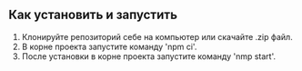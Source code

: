 ## Как установить и запустить
1. Клонируйте репозиторий себе на компьютер или скачайте .zip файл.
2. В корне проекта запустите команду 'npm ci'.
3. После установки в корне проекта запустите команду 'nmp start'.